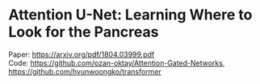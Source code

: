 # Attention U-Net: Learning Where to Look for the Pancreas

Paper: https://arxiv.org/pdf/1804.03999.pdf <br/>
Code: https://github.com/ozan-oktay/Attention-Gated-Networks, https://github.com/hyunwoongko/transformer
